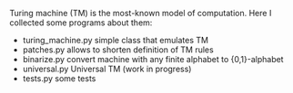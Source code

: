 Turing machine (TM) is the most-known model of computation.
Here I collected some programs about them:
* turing_machine.py 
    simple class that emulates TM
* patches.py
    allows to shorten definition of TM rules
* binarize.py
    convert machine with any finite alphabet to {0,1}-alphabet
* universal.py
    Universal TM (work in progress)
* tests.py
    some tests

